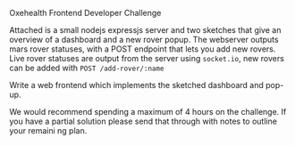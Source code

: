 Oxehealth Frontend Developer Challenge

Attached is a small nodejs expressjs server and two sketches that give an overview of a dashboard and a new rover popup.
The webserver outputs mars rover statuses, with a POST endpoint that lets you add new rovers.
Live rover statuses are output from the server using `socket.io`, new rovers can be added with `POST /add-rover/:name`

Write a web frontend which implements the sketched dashboard and pop-up. 

We would recommend spending a maximum of 4 hours on the challenge. If you have a partial solution please send that through with notes to outline your remaini
ng plan.
